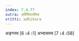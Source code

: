 ```yaml
---
index: 7.4.77
sutra: अर्तिपिपर्त्योश्च
vritti: adhikara
---
```


 अङ्गस्य [6।4।1]  अभ्यासस्य [7।4।58] 